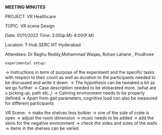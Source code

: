 ﻿

**MEETING MINUTES**

PROJECT: VR Healthcare

TOPIC: VR scene Design 

Date: 01/11/2022 Time: 3:00(p.M)-4:00(P.M)

Location: T-Hub SERC IIIT Hyderabad

Attendees: Dr Raghu Reddy,Mohammad Waqas, Rohan Lahane , Prudhvee

    experimental setup: 
-> Instructions in term of purpose of the experiment and the specific tasks with respect to  their count as well as duration to the participants needed to be discussed and write it down.
-> The hypothesis can be tweaked a bit as we go further
-> Case description needed to be elobarated more. (what are u picking up, path etc.,)
-> Calming environment needs to be properly defined
-> Apart from gait parameters, cognitive load can also be measured for different participants 


VR Scene:
-> make the shelves less bulkier
-> one of the side of crate is open
-> adjust the room dimension
-> music needs to be added 
-> add the skins for the negative environment
-> check the sides and sizes of the walls 
-> items in the shelves can be varied


   
